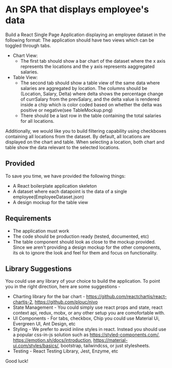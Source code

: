 # An SPA that displays employee's data

Build a React Single Page Application displaying an employee dataset in the following format:
The application should have two views which can be toggled through tabs.
- Chart View:
  * The first tab should show a bar chart of the dataset where the x axis represents the locations and the y axis represents aaggregated salaries.
- Table View:
  * The second tab should show a table view of the same data where salaries are aggregated by location. The columns should be
    (Location, Salary, Delta) where delta shows the percentage change of currSalary from the prevSalary, and the delta value is rendered inside a chip which is
    color coded based on whether the delta was positive or negative(see TableMockup.png)
  * There should be a last row in the table containing the total salaries for all locations.

Additionally, we would like you to build filtering capability using checkboxes containing all locations from the dataset. 
By default, all locations are displayed on the chart and table. When selecting a location, both chart and table show the data relevant to the selected locations.

## Provided

To save you time, we have provided the following things:
- A React boilerplate application skeleton
- A dataset where each datapoint is the data of a single employee(EmployeeDataset.json)
- A design mockup for the table view

## Requirements

- The application must work 
- The code should be production ready (tested, documented, etc)
- The table component should look as close to the mockup provided. Since we aren't providing a design mockup for the other components,
  its ok to ignore the look and feel for them and focus on functionality.

## Library Suggestions

You could use any library of your choice to build the application. To point you in the right direction, here are some suggestions -

- Charting library for the bar chart - https://github.com/reactchartjs/react-chartjs-2, https://github.com/plouc/nivo
- State Management - You could simply use react props and state, react context api, redux, mobx, or any other setup you are comofortable with.
- UI Components - For tabs, checkbox, Chip you could use Material Ui, Evergreen UI, Ant Design, etc
- Styling - We prefer to avoid inline styles in react. Instead you should use a popular css-in-js solution such as 
  https://styled-components.com/, https://emotion.sh/docs/introduction, https://material-ui.com/styles/basics/, bootstrap, tailwindcss, or just stylesheets.
- Testing - React Testing Library, Jest, Enzyme, etc

Good luck!

